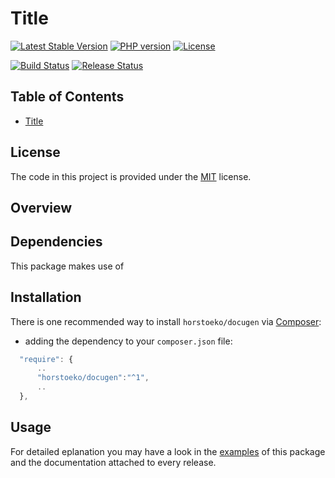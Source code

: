 # Title

[![Latest Stable Version](https://img.shields.io/packagist/v/horstoeko/docugen.svg?style=plastic)](https://packagist.org/packages/horstoeko/docugen)
[![PHP version](https://img.shields.io/packagist/php-v/horstoeko/docugen.svg?style=plastic)](https://packagist.org/packages/horstoeko/docugen)
[![License](https://img.shields.io/packagist/l/horstoeko/docugen.svg?style=plastic)](https://packagist.org/packages/horstoeko/docugen)

[![Build Status](https://github.com/horstoeko/docugen/actions/workflows/build.ci.yml/badge.svg)](https://github.com/horstoeko/docugen/actions/workflows/build.ci.yml)
[![Release Status](https://github.com/horstoeko/docugen/actions/workflows/build.release.yml/badge.svg)](https://github.com/horstoeko/docugen/actions/workflows/build.release.yml)

## Table of Contents

- [Title](#title)

## License

The code in this project is provided under the [MIT](https://opensource.org/licenses/MIT) license.

## Overview

## Dependencies

This package makes use of

## Installation

There is one recommended way to install `horstoeko/docugen` via [Composer](https://getcomposer.org/):

* adding the dependency to your ``composer.json`` file:

```js
  "require": {
      ..
      "horstoeko/docugen":"^1",
      ..
  },
```

## Usage

For detailed eplanation you may have a look in the [examples](https://github.com/horstoeko/docugen/tree/master/examples) of this package and the documentation attached to every release.
